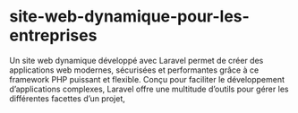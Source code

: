 # site-web-dynamique-pour-les-entreprises
Un site web dynamique développé avec Laravel permet de créer des applications web modernes, sécurisées et performantes grâce à ce framework PHP puissant et flexible. Conçu pour faciliter le développement d’applications complexes, Laravel offre une multitude d’outils pour gérer les différentes facettes d’un projet, 
